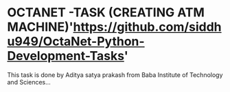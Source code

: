 # OCTANET -TASK (CREATING ATM MACHINE)'https://github.com/siddhu949/OctaNet-Python-Development-Tasks'
This task is done by Aditya satya prakash from Baba Institute of Technology and Sciences...
